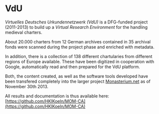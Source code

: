 # VdU

_Virtuelles Deutsches Urkundennetzwerk (VdU)_ is a DFG-funded project (2011-2013) to build up a _Virtual Research Environment_ for the handling medieval charters.

About 20.000 charters from 12 German archives contained in 35 archival fonds were scanned during the project phase and enriched with metadata.

In addition, there is a collection of 138 different chartularies from different regions of Europe available. These have been digitized in cooperation with Google, automatically read and then prepared for the VdU platform.

Both, the content created, as well as the software tools developed have been transfered completely into the larger project [Monasterium.net](http://www.monasterium.net/) as of November 30th 2013.

All results and documentation is thus available here: [https://github.com/HKIKoeln/MOM-CA](https://github.com/HKIKoeln/MOM-CA)
